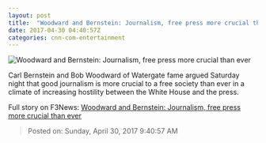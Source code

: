 ```yaml
---
layout: post
title:  "Woodward and Bernstein: Journalism, free press more crucial than ever"
date: 2017-04-30 04:40:57Z
categories: cnn-com-entertainment
---
```


![Woodward and Bernstein: Journalism, free press more crucial than ever](http://i2.cdn.cnn.com/cnnnext/dam/assets/170429220545-whca-woodward-bernstein-super-tease.jpg)

Carl Bernstein and Bob Woodward of Watergate fame argued Saturday night that good journalism is more crucial to a free society than ever in a climate of increasing hostility between the White House and the press.


Full story on F3News: [Woodward and Bernstein: Journalism, free press more crucial than ever](http://www.f3nws.com/n/AQyGeF)

> Posted on: Sunday, April 30, 2017 9:40:57 AM
